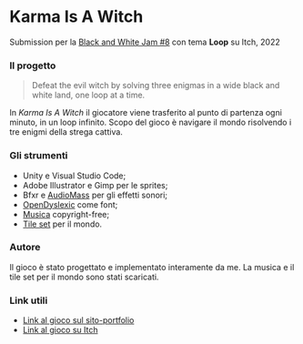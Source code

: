 # Karma Is A Witch
Submission per la [Black and White Jam #8](https://itch.io/jam/black-and-white-jam-8) con tema **Loop** su Itch, 2022

### Il progetto
> Defeat the evil witch by solving three enigmas in a wide black and white land, one loop at a time.

In *Karma Is A Witch* il giocatore viene trasferito al punto di partenza ogni minuto, in un loop infinito. Scopo del gioco è navigare il mondo risolvendo i tre enigmi della strega cattiva.

### Gli strumenti
- Unity e Visual Studio Code;
- Adobe Illustrator e Gimp per le sprites;
- Bfxr e [AudioMass](https://audiomass.co/) per gli effetti sonori;
- [OpenDyslexic](https://opendyslexic.org/) come font;
- [Musica](https://www.fesliyanstudios.com/royalty-free-music/download/a-bit-of-hope/565) copyright-free;
- [Tile set](https://bigindie.itch.io/16x16-1-bit-rpg-forest-tile-set) per il mondo.

### Autore
Il gioco è stato progettato e implementato interamente da me. La musica e il tile set per il mondo sono stati scaricati.

### Link utili
- [Link al gioco sul sito-portfolio](https://sonorighette.wixsite.com/valentinarighetti/karma-is-a-witch)
- [Link al gioco su Itch](https://brioschi.itch.io/karma-is-a-witch)
